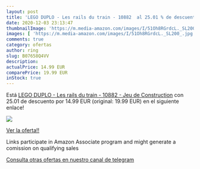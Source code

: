 ```yaml
---
layout: post
title: 'LEGO DUPLO - Les rails du train - 10882  al 25.01 % de descuento'
date: 2020-12-03 23:13:47
thumbnailImage: 'https://m.media-amazon.com/images/I/51Oh8RGrdcL._SL200_.jpg'
images: [ 'https://m.media-amazon.com/images/I/51Oh8RGrdcL._SL200_.jpg' ]
comments: true
category: ofertas
author: ring
slug: B07658Q4VV
description:
actualPrice: 14.99 EUR
comparePrice: 19.99 EUR
inStock: true
---
```


Está [LEGO DUPLO - Les rails du train - 10882 - Jeu de Construction](https://www.amazon.fr/dp/B07658Q4VV/?tag=tolees0d-21) con 25.01 de descuento por 14.99 EUR (original: 19.99 EUR) en el siguiente enlace!

[![](https://m.media-amazon.com/images/I/51Oh8RGrdcL._SL200_.jpg)](https://www.amazon.fr/dp/B07658Q4VV/?tag=tolees0d-21)

[Ver la oferta!!](https://www.amazon.fr/dp/B07658Q4VV/?tag=tolees0d-21)

Links participate in Amazon Associate program and might generate a comission on qualifying sales

[Consulta otras ofertas en nuestro canal de telegram](https://t.me/s/ofertas25)
